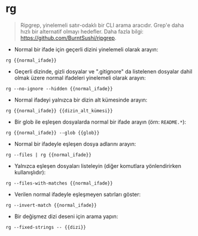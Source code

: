 # rg

> Ripgrep, yinelemeli satır-odaklı bir CLI arama aracıdır.
> Grep'e daha hızlı bir alternatif olmayı hedefler.
> Daha fazla bilgi: <https://github.com/BurntSushi/ripgrep>.

- Normal bir ifade için geçerli dizini yinelemeli olarak arayın:

`rg {{normal_ifade}}`

- Geçerli dizinde, gizli dosyalar ve ".gitignore" da listelenen dosyalar dahil olmak üzere normal ifadeleri yinelemeli olarak arayın: 

`rg --no-ignore --hidden {{normal_ifade}}`

- Normal ifadeyi yalnızca bir dizin alt kümesinde arayın:

`rg {{normal_ifade}} {{dizin_alt_kümesi}}`

- Bir glob ile eşleşen dosyalarda normal bir ifade arayın (örn: `README.*`):

`rg {{normal_ifade}} --glob {{glob}}`

- Normal bir ifadeyle eşleşen dosya adlarını arayın:

`rg --files | rg {{normal_ifade}}`

- Yalnızca eşleşen dosyaları listeleyin (diğer komutlara yönlendirirken kullanışlıdır):

`rg --files-with-matches {{normal_ifade}}`

- Verilen normal ifadeyle eşleşmeyen satırları göster:

`rg --invert-match {{normal_ifade}}`

- Bir değişmez dizi deseni için arama yapın:

`rg --fixed-strings -- {{dizi}}`
